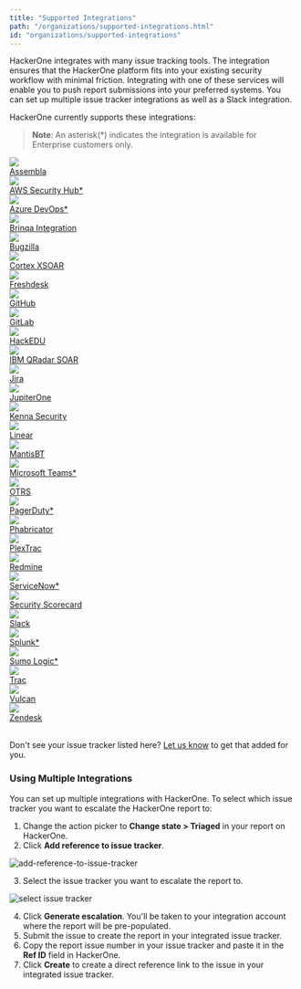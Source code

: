 ```yaml
---
title: "Supported Integrations"
path: "/organizations/supported-integrations.html"
id: "organizations/supported-integrations"
---
```


HackerOne integrates with many issue tracking tools. The integration ensures that the HackerOne platform fits into your existing security workflow with minimal friction. Integrating with one of these services will enable you to push report submissions into your preferred systems. You can set up multiple issue tracker integrations as well as a Slack integration.

HackerOne currently supports these integrations:

> **Note**: An asterisk(\*\) indicates the integration is available for Enterprise customers only.

<div class="int-button-container">
  <a class="integration-button" href="assembla-integration.html">
    <div class="logo">
      <img src="./images/assembla_logo.png" />
    </div>
    <div class="logo-text">Assembla</div>
  </a>
  <a class="integration-button" href="aws-security-hub-integration.html">
    <div class="logo">
      <img src="./images/aws_security_hub_logo.png" />
    </div>
    <div class="logo-text">AWS Security Hub*</div>
  </a>
  <a class="integration-button" href="azure-devops-integration.html">
    <div class="logo">
      <img src="./images/azure-devops-logo.png" />
    </div>
    <div class="logo-text">Azure DevOps*</div>
  </a>
  <a class="integration-button" href="brinqa-integration.html">
    <div class="logo">
      <img src="./images/brinqa-logo.png" />
    </div>
    <div class="logo-text">Brinqa Integration</div>
  </a>
</div>

<div class="int-button-container">
  <a class="integration-button" href="bugzilla-integration.html">
    <div class="logo">
      <img src="./images/bugzilla_logo.png" />
    </div>
    <div class="logo-text">Bugzilla</div>
  </a>
  <a class="integration-button" href="https://xsoar.pan.dev/docs/reference/integrations/hacker-one">
    <div class="logo">
      <img src="./images/cortex-xsoar-logo.png" />
    </div>
    <div class="logo-text">Cortex XSOAR</div>
  </a>
  <a class="integration-button" href="freshdesk-integration.html">
    <div class="logo">
      <img src="./images/freshdesk_logo.png" />
    </div>
    <div class="logo-text">Freshdesk</div>
  </a>
  <a class="integration-button" href="github-integration.html">
    <div class="logo">
      <img src="./images/github_logo.png" />
    </div>
    <div class="logo-text">GitHub</div>
  </a>
</div>

<div class="int-button-container">
  <a class="integration-button" href="gitlab-integration.html">
    <div class="logo">
      <img src="./images/gitlab_logo2.png" />
    </div>
    <div class="logo-text">GitLab</div>
  </a>
  <a class="integration-button" href="hackedu-integration.html">
    <div class="logo">
      <img src="./images/hackedu_logo.png" />
    </div>
    <div class="logo-text">HackEDU</div>
  </a>
  <a class="integration-button" href="ibm-security-soar.html">
    <div class="logo">
      <img src="./images/ibm_resilient_logo.png" />
    </div>
  <div class="logo-text">IBM QRadar SOAR</div>
  </a>
  <a class="integration-button" href="jira-integration.html">
    <div class="logo">
      <img src="./images/jira_logo.png" />
    </div>
    <div class="logo-text">Jira</div>
  </a>
<div>

<div class="int-button-container">
  <a class="integration-button" href="https://community.askj1.com/kb/articles/1005-hackerone-integration-with-jupiterone">
    <div class="logo">
      <img src="./images/jupiter-one-logo.png" />
    </div>
    <div class="logo-text">JupiterOne</div>
  </a>
  <a class="integration-button" href="kenna-security.html">
    <div class="logo">
      <img src="./images/kenna-logo.png" />
    </div>
    <div class="logo-text">Kenna Security</div>
  </a>
  <a class="integration-button" href="linear-integration.html">
    <div class="logo">
      <img src="./images/linear-dark-logo.png" />
    </div>
    <div class="logo-text">Linear</div>
  </a>
  <a class="integration-button" href="mantisbt-integration.html">
    <div class="logo">
      <img src="./images/mantisbt-logo.png" />
    </div>
    <div class="logo-text">MantisBT</div>
  </a>
</div>

<div class="int-button-container">
  <a class="integration-button" href="microsoft-teams.html">
    <div class="logo">
      <img src="./images/microsoft_teams_logo.png" />
    </div>
    <div class="logo-text">Microsoft Teams*</div>
  </a>
  <a class="integration-button" href="otrs-integration.html">
    <div class="logo">
      <img src="./images/otrs_logo.png" />
    </div>
    <div class="logo-text">OTRS</div>
  </a>
  <a class="integration-button" href="pagerduty-integration.html">
    <div class="logo">
      <img src="./images/pagerduty_logo.png" />
    </div>
    <div class="logo-text">PagerDuty*</div>
  </a>
  <a class="integration-button" href="phabricator-integration.html">
    <div class="logo">
      <img src="./images/phabricator_logo.png" />
    </div>
    <div class="logo-text">Phabricator</div>
  </a>
</div>

<div class="int-button-container">
 <a class="integration-button" href="https://docs.plextrac.com/plextrac-documentation/product-documentation-1/account-management/account-admin/tools-and-integrations/integrations/hackerone">
    <div class="logo">
      <img src="./images/plextrac-logo.png" />
    </div>
    <div class="logo-text">PlexTrac</div>
  </a>
  <a class="integration-button" href="redmine-integration.html">
    <div class="logo">
      <img src="./images/redmine_logo.png" />
    </div>
    <div class="logo-text">Redmine</div>
  </a>
  <a class="integration-button" href="servicenow-integration.html">
    <div class="logo">
      <img src="./images/servicenow_logo.png" />
    </div>
    <div class="logo-text">ServiceNow*</div>
  </a>
  <a class="integration-button" href="https://support.securityscorecard.com/hc/en-us/articles/4403224402459-HackerOne-App">
    <div class="logo">
      <img src="./images/securityscorecard-logo.png" />
    </div>
    <div class="logo-text">Security Scorecard</div>
  </a>
</div>
<div class="int-button-container">
    <a class="integration-button" href="slack-integration.html">
    <div class="logo">
      <img src="./images/slack_logo.png" />
    </div>
    <div class="logo-text">Slack</div>
  </a> 
  <a class="integration-button" href="splunk-integration.html">
    <div class="logo">
      <img src="./images/splunk_logo.png" />
    </div>
    <div class="logo-text">Splunk*</div>
  </a>
  <a class="integration-button" href="sumo-logic-integration.html">
    <div class="logo">
      <img src="./images/sumo_logic_logo.png" />
    </div>
    <div class="logo-text">Sumo Logic*</div>
  </a>
  <a class="integration-button" href="trac-integration.html">
    <div class="logo">
      <img src="./images/trac_logo.png" />
    </div>
    <div class="logo-text">Trac</div>
  </a>
</div>

<div class="int-button-container">
   <a class="integration-button" href="https://help.vulcancyber.com/en/articles/4717420-hackerone-connector">
    <div class="logo">
      <img src="./images/vulcan-logo.png" />
    </div>
    <div class="logo-text">Vulcan</div>
  </a>
  <a class="integration-button" href="zendesk-integration.html">
    <div class="logo">
      <img src="./images/zendesk_logo.png" />
    </div>
    <div class="logo-text">Zendesk</div>
  </a>
</div>

<br>

Don't see your issue tracker listed here? [Let us know](https://support.hackerone.com) to get that added for you.

### Using Multiple Integrations

You can set up multiple integrations with HackerOne. To select which issue tracker you want to escalate the HackerOne report to:

1. Change the action picker to **Change state > Triaged** in your report on HackerOne.
2. Click **Add reference to issue tracker**.

![add-reference-to-issue-tracker](./images/add-integration-reference.png)

3. Select the issue tracker you want to escalate the report to.

![select issue tracker](./images/issue-tracker-reference.png)

4. Click **Generate escalation**. You'll be taken to your integration account where the report will be pre-populated.
5. Submit the issue to create the report in your integrated issue tracker.
6. Copy the report issue number in your issue tracker and paste it in the **Ref ID** field in HackerOne.
7. Click **Create** to create a direct reference link to the issue in your integrated issue tracker.
